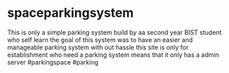 # spaceparkingsystem
This is only a simple parking system build by aa second year BIST student who self learn 
the goal of this system was to have an easier and manageable parking system 
with out hassle this site is only for establishment who need a parking system means that it only has a admin server
#parkingspace
#parking
